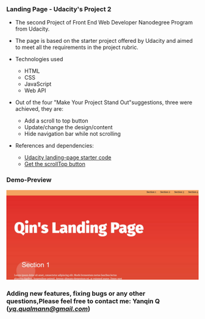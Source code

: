 

### Landing Page - Udacity's Project 2

- The second Project of Front End Web Developer Nanodegree Program from Udacity. 

- The page is based on the starter project offered by Udacity and aimed to meet all the requirements in the project rubric.

- Technologies used

    - HTML
    - CSS
    - JavaScript
    - Web API

- Out of the four "Make Your Project Stand Out"suggestions, three were achieved, they are:

    - Add a scroll to top button
    - Update/change the design/content
    - Hide navigation bar while not scrolling
         
     

-  References and dependencies:

    - [Udacity landing-page starter code](https://github.com/udacity/fend/tree/refresh-2019/projects/landing-page)
    - [Get the scrollTop button](https://www.w3schools.com/howto/howto_js_scroll_to_top.asp)



### Demo-Preview

![Landing Page Demo](https://github.com/Qinisfighting/Landing-Page---Udacity-Project-2/blob/main/landingPageDemo.jfif)



### Adding new features, fixing bugs or any other questions,Please feel free to contact me: **Yanqin Q** (*yq.qualmann@gmail.com*)


